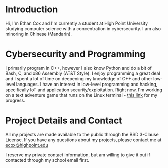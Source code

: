 # Introduction

Hi, I'm Ethan Cox and I'm currently a student at High Point University studying computer science with a concentration in cybersecurity. I am also minoring in Chinese (Mandarin).

# Cybersecurity and Programming
I primarily program in C++, however I also know Python and do a bit of Bash, C, and x86 Assembly (AT&T Style). I enjoy programming a great deal and I spent a lot of time on
deepening my knowledge of C++ and other low-level languages. I have an interest in low-level programming and hacking, specifically IoT and application security/exploitation.
Right now, I'm working on a text adventure game that runs on the Linux terminal - [this link](https://github.com/EthanC2/CPP-Text-Adventure-Game) for my progress.

# Project Details and Contact
All my projects are made available to the public through the BSD 3-Clause License. 
If you have any questions about my projects, please contact me at ecox@highpoint.edu

I reserve my private contact information, but am willing to give it out if contacted through my school email first. 
